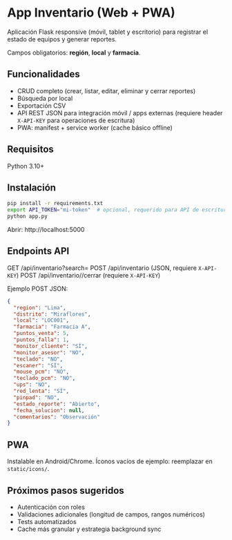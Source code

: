 # App Inventario (Web + PWA)

Aplicación Flask responsive (móvil, tablet y escritorio) para registrar el estado de equipos y generar reportes.

Campos obligatorios: **región**, **local** y **farmacia**.

## Funcionalidades
- CRUD completo (crear, listar, editar, eliminar y cerrar reportes)
- Búsqueda por local
- Exportación CSV
- API REST JSON para integración móvil / apps externas (requiere header `X-API-KEY` para operaciones de escritura)
- PWA: manifest + service worker (cache básico offline)

## Requisitos
Python 3.10+

## Instalación
```bash
pip install -r requirements.txt
export API_TOKEN="mi-token"  # opcional, requerido para API de escritura
python app.py
```
Abrir: http://localhost:5000

## Endpoints API
GET /api/inventario?search=
POST /api/inventario (JSON, requiere `X-API-KEY`)
POST /api/inventario/<id>/cerrar (requiere `X-API-KEY`)

Ejemplo POST JSON:
```json
{
  "region": "Lima",
  "distrito": "Miraflores",
  "local": "LOC001",
  "farmacia": "Farmacia A",
  "puntos_venta": 5,
  "puntos_falla": 1,
  "monitor_cliente": "SÍ",
  "monitor_asesor": "NO",
  "teclado": "NO",
  "escaner": "SÍ",
  "mouse_pcm": "NO",
  "teclado_pcm": "NO",
  "ups": "NO",
  "red_lenta": "SÍ",
  "pinpad": "NO",
  "estado_reporte": "Abierto",
  "fecha_solucion": null,
  "comentarios": "Observación"
}
```

## PWA
Instalable en Android/Chrome. Íconos vacíos de ejemplo: reemplazar en `static/icons/`.

## Próximos pasos sugeridos
- Autenticación con roles
- Validaciones adicionales (longitud de campos, rangos numéricos)
- Tests automatizados
- Cache más granular y estrategia background sync
